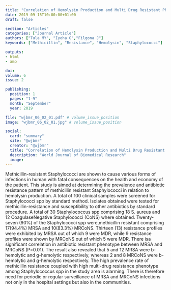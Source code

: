 ```yaml
---
title: "Correlation of Hemolysin Production and Multi Drug Resistant Phenotype Among Methicillin Resistant Staphylococci Species"
date: 2019-09-15T10:00:00+01:00
draft: false

section: "Articles"
categories: ["Journal Article"]
authors: ["Tula MY", "Iyoha O","Filgona J"]
keywords: ["Methicillin", "Resistance", "Hemolysin", "Staphylococci"]

outputs: 
- html
- amp

doi:
volume: 6
issue: 2

publishing:
  position: 1
  pages: "1-9"
  month: "September"
  year: 2019

file: "wjbmr_06_02_01.pdf" # volume_issue_position
image: "wjbmr_06_02_01.jpg" # volume_issue_position

social:
  card: "summary"
  site: "@wjbmr"
  creator: "@wjbmr"
  title: "Correlation of Hemolysin Production and Multi Drug Resistant Phenotype Among Methicillin Resistant Staphylococci Species"
  description: "World Journal of Biomedical Research"
  image:
---
```

Methicillin-resistant Staphylococci are shown to cause various forms of infections in human with fatal consequences on the health and economy of the patient. This study is aimed at determining the prevalence and antibiotic resistance pattern of methicillin resistant Staphylococci in relation to hemolysin production. A total of 100 clinical samples were screened for Staphylococci spp by standard method. Isolates obtained were tested for methicillin-resistance and susceptibility to other antibiotics by standard procedure. A total of 30 Staphylococcus spp comprising 18 S. aureus and 12 CoagulaseNegative Staphylococci (CoNS) where obtained. Twenty-seven (90%) of the Staphylococci spp were,methicillin resistant comprising 17(94.4%) MRSA and 10(83.3%) MRCoNS. Thirteen (13) resistance profiles were exhibited by MRSA out of which 9 were MDR, while 9 resistance profiles were shown by MRCoNS out of which 5 were MDR. There isa significant correlation in antibiotic resistant phenotype between MRSA and MRCoNS (P=0.01). The result also revealed that 5 and 12 MRSA were b-hemolytic and g-hemolytic respectively, whereas 2 and 8 MRCoNS were b-hemolytic and g-hemolytic respectively. The high prevalence rate of methicillin resistance coupled with high multi-drug resistance phenotype among Staphylococcus spp in the study area is alarming. There is therefore need for periodic or regular surveillance of MRSA and MRCoNS infections not only in the hospital settings but also in the communities.

